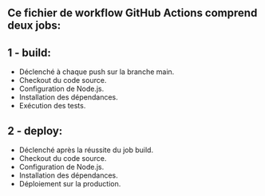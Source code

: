 
## Ce fichier de workflow GitHub Actions comprend deux jobs:

## **1 - build:**

- Déclenché à chaque push sur la branche main.
- Checkout du code source.
- Configuration de Node.js.
- Installation des dépendances.
- Exécution des tests.

## **2 - deploy:**

- Déclenché après la réussite du job build.
- Checkout du code source.
- Configuration de Node.js.
- Installation des dépendances.
- Déploiement sur la production.